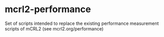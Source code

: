 mcrl2-performance
=================

Set of scripts intended to replace the existing performance measurement scripts of mCRL2 (see mcrl2.org/performance)